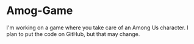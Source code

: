 # Amog-Game
I'm working on a game where you take care of an Among Us character. I plan to put the code on GitHub, but that may change.